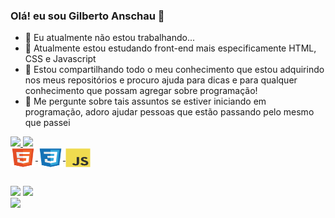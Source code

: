 <link rel="stylesheet" href="https://cdn.jsdelivr.net/gh/devicons/devicon@latest/devicon.min.css">

### Olá! eu sou Gilberto Anschau 👋




- 🔭 Eu atualmente não estou trabalhando...
- 🌱 Atualmente estou estudando front-end mais especificamente HTML, CSS e Javascript 
- 🤔 Estou compartilhando todo o meu conhecimento que estou adquirindo nos meus repositórios e procuro ajuda para dicas e para qualquer conhecimento que possam agregar sobre programação!
- 💬 Me pergunte sobre tais assuntos se estiver iniciando em programação, adoro ajudar pessoas que estão passando pelo mesmo que passei

 <div>
  <a href="https://github.com/Gilbertoans">
  <img height="180em" src="https://github-readme-stats.vercel.app/api?username=Gilbertoans&show_icons=true&theme=dark&include_all_commits=true&count_private=true"/>
  <img height="180em" src="https://github-readme-stats.vercel.app/api/top-langs/?username=Gilbertoans&layout=compact&langs_count=7&theme=dark"/>
</div>
  
<img align="center" alt="Gilbertoans-HTML" height="30" width="40" src="https://raw.githubusercontent.com/devicons/devicon/master/icons/html5/html5-original.svg">
<img align="center" alt="Gilbertoans-HTML" height="30" width="40" src="https://github.com/devicons/devicon/blob/master/icons/css3/css3-original.svg">
<img align="center" alt="Gilbertoans-HTML" height="30" width="40" src="https://github.com/devicons/devicon/blob/master/icons/javascript/javascript-original.svg">

##
  
 <a href="https://www.instagram.com/cobra_beto/?hl=pt-br" target="_blank"><img src="https://img.shields.io/badge/-Instagram-%23E4405F?style=for-the-badge&logo=instagram&logoColor=white" target="_blank"></a>
<a href = "mailto:anschaugilberto@gmail.com"><img src="https://img.shields.io/badge/-Gmail-%23333?style=for-the-badge&logo=gmail&logoColor=white" target="_blank"></a>  
<a href="https://www.linkedin.com/in/gilberto-anschau-797155198/" target="_blank"><img src="https://img.shields.io/badge/-LinkedIn-%230077B5?style=for-the-badge&logo=linkedin&logoColor=white" target="_blank"></a>  

  
